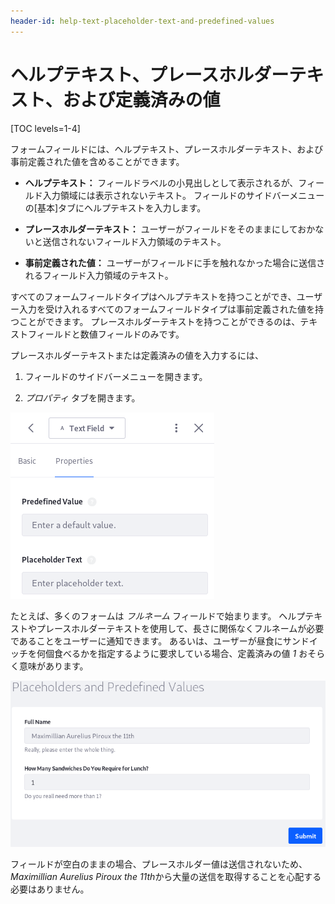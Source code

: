 ```yaml
---
header-id: help-text-placeholder-text-and-predefined-values
---
```


# ヘルプテキスト、プレースホルダーテキスト、および定義済みの値

[TOC levels=1-4]

フォームフィールドには、ヘルプテキスト、プレースホルダーテキスト、および事前定義された値を含めることができます。

  - **ヘルプテキスト：** フィールドラベルの小見出しとして表示されるが、フィールド入力領域には表示されないテキスト。 フィールドのサイドバーメニューの[基本]タブにヘルプテキストを入力します。

  - **プレースホルダーテキスト：** ユーザーがフィールドをそのままにしておかないと送信されないフィールド入力領域のテキスト。

  - **事前定義された値：** ユーザーがフィールドに手を触れなかった場合に送信されるフィールド入力領域のテキスト。

すべてのフォームフィールドタイプはヘルプテキストを持つことができ、ユーザー入力を受け入れるすべてのフォームフィールドタイプは事前定義された値を持つことができます。 プレースホルダーテキストを持つことができるのは、テキストフィールドと数値フィールドのみです。

プレースホルダーテキストまたは定義済みの値を入力するには、

1.  フィールドのサイドバーメニューを開きます。

2.  *プロパティ* タブを開きます。

![図1：定義済みの値とプレースホルダーテキストは、[プロパティ]タブに入力されます。](../../images/forms-placeholder-predefined-values.png)

たとえば、多くのフォームは *フルネーム* フィールドで始まります。 ヘルプテキストやプレースホルダーテキストを使用して、長さに関係なくフルネームが必要であることをユーザーに通知できます。 あるいは、ユーザーが昼食にサンドイッチを何個食べるかを指定するように要求している場合、定義済みの値 *1* おそらく意味があります。

![図2：ここの[氏名]フィールドはヘルプテキストとプレースホルダーテキストを使用していますが、サンドイッチフィールドは定義済みの値を使用しています。](../../images/forms-help-placeholder-predefined.png)

フィールドが空白のままの場合、プレースホルダー値は送信されないため、 *Maximillian Aurelius Piroux the 11th*から大量の送信を取得することを心配する必要はありません。
